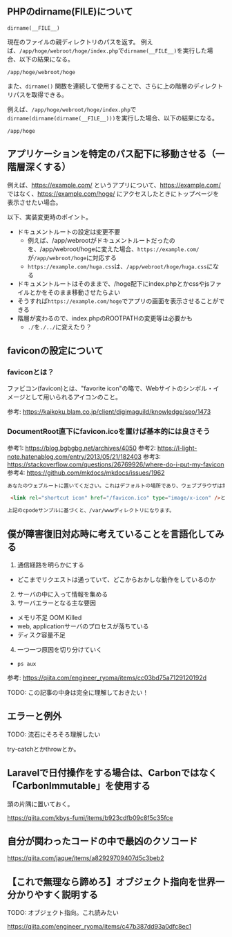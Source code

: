 ## PHPのdirname(__FILE__)について

`dirname(__FILE__)`

現在のファイルの親ディレクトリのパスを返す。
例えば、`/app/hoge/webroot/hoge/index.php`で`dirname(__FILE__)`を実行した場合、以下の結果になる。

```
/app/hoge/webroot/hoge
```

また、`dirname()` 関数を連続して使用することで、さらに上の階層のディレクトリパスを取得できる。

例えば、`/app/hoge/webroot/hoge/index.php`で`dirname(dirname(dirname(__FILE__)))`を実行した場合、以下の結果になる。

```
/app/hoge
```

## アプリケーションを特定のパス配下に移動させる（一階層深くする）

例えば、https://example.com/ というアプリについて、https://example.com/ ではなく、https://example.com/hoge/ にアクセスしたときにトップページを表示させたい場合。

以下、実装変更時のポイント。

- ドキュメントルートの設定は変更不要
  - 例えば、/app/webrootがドキュメントルートだったのを、/app/webroot/hogeに変えた場合、`https://example.com/`が`/app/webroot/hoge`に対応する
  - `https://example.com/huga.css`は、`/app/webroot/hoge/huga.css`になる
- ドキュメントルートはそのままで、/hoge配下にindex.phpとかcssやjsファイルとかをそのまま移動させたらよい
- そうすれば`https://example.com/hoge`でアプリの画面を表示させることができる
- 階層が変わるので、index.phpのROOTPATHの変更等は必要かも
  - `./`を`./../`に変えたり？

## faviconの設定について

### faviconとは？

ファビコン(favicon)とは、"favorite icon"の略で、Webサイトのシンボル・イメージとして用いられるアイコンのこと。

参考: https://kaikoku.blam.co.jp/client/digimaguild/knowledge/seo/1473

### DocumentRoot直下にfavicon.icoを置けば基本的には良さそう

参考1: https://blog.bgbgbg.net/archives/4050
参考2: https://l-light-note.hatenablog.com/entry/2013/05/21/182403
参考3: https://stackoverflow.com/questions/26769926/where-do-i-put-my-favicon
参考4: https://github.com/mkdocs/mkdocs/issues/1962

```md
あなたのウェブルートに置いてください。これはデフォルトの場所であり、ウェブブラウザは常に最初にこの場所を探します。そうすれば、<link>タグを使う必要はなくなりますが、もし使うのであれば、次のようにします：

 <link rel="shortcut icon" href="/favicon.ico" type="image/x-icon" />とします。

上記のcpodeサンプルに基づくと、/var/wwwディレクトリになります。
```

## 僕が障害復旧対応時に考えていることを言語化してみる

1. 通信経路を明らかにする
  - どこまでリクエストは通っていて、どこからおかしな動作をしているのか
2. サーバの中に入って情報を集める
3. サーバエラーとなる主な要因 
  - メモリ不足 OOM Killed
  - web, applicationサーバのプロセスが落ちている
  - ディスク容量不足
4. 一つ一つ原因を切り分けていく
  - `ps aux`

参考: https://qiita.com/engineer_ryoma/items/cc03bd75a7129120192d

TODO: この記事の中身は完全に理解しておきたい！

## エラーと例外

TODO: 流石にそろそろ理解したい

try-catchとかthrowとか。

## Laravelで日付操作をする場合は、Carbonではなく「CarbonImmutable」を使用する

頭の片隅に置いておく。

https://qiita.com/kbys-fumi/items/b923cdfb09c8f5c35fce

## 自分が関わったコードの中で最凶のクソコード

https://qiita.com/jaque/items/a82929709407d5c3beb2

## 【これで無理なら諦めろ】オブジェクト指向を世界一分かりやすく説明する

TODO: オブジェクト指向。これ読みたい

https://qiita.com/engineer_ryoma/items/c47b387dd93a0dfc8ec1
